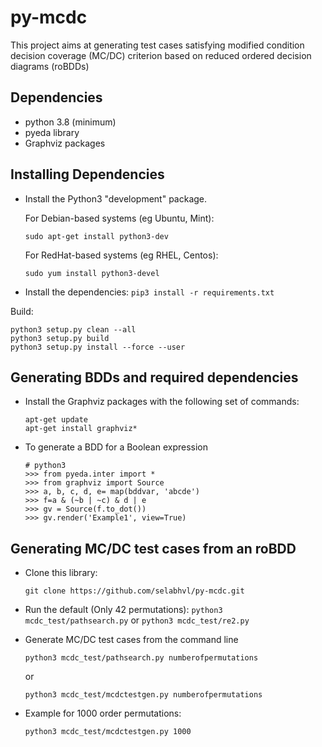 # py-mcdc
This project aims at generating test cases satisfying modified condition decision coverage (MC/DC) criterion based on reduced ordered decision diagrams (roBDDs)

## Dependencies
- python 3.8 (minimum)
- pyeda library
- Graphviz packages

## Installing Dependencies
- Install the Python3 "development" package.

  For Debian-based systems (eg Ubuntu, Mint):

  `sudo apt-get install python3-dev`

  For RedHat-based systems (eg RHEL, Centos):

   `sudo yum install python3-devel`

- Install the dependencies:
   `pip3 install -r requirements.txt`
  
<!--
- Install latest release pyeda version using pip:

   `pip3 install pyeda`

- Install pyeda from the repository:
  
  Clone the pyeda library:

  `git clone git://github.com/cjdrake/pyeda.git`
-->

Build:
```
python3 setup.py clean --all
python3 setup.py build
python3 setup.py install --force --user
```

## Generating BDDs and required dependencies

- Install the Graphviz packages with the following set of commands: 
    
    ```
    apt-get update
    apt-get install graphviz*
    ```
- To generate a BDD for a Boolean expression
    ```
    # python3
    >>> from pyeda.inter import *
    >>> from graphviz import Source
    >>> a, b, c, d, e= map(bddvar, 'abcde')
    >>> f=a & (~b | ~c) & d | e
    >>> gv = Source(f.to_dot())
    >>> gv.render('Example1', view=True)
    ```
## Generating MC/DC test cases from an roBDD
- Clone this library:

  `git clone https://github.com/selabhvl/py-mcdc.git`

- Run the default (Only 42 permutations): 
  `python3 mcdc_test/pathsearch.py`
  or 
  `python3 mcdc_test/re2.py`

- Generate MC/DC test cases from the command line

  `python3 mcdc_test/pathsearch.py numberofpermutations`

  or 

  `python3 mcdc_test/mcdctestgen.py numberofpermutations`
- Example for 1000 order permutations:

  `python3 mcdc_test/mcdctestgen.py 1000`



      


